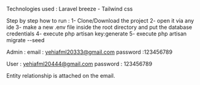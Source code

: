 Technologies used : Laravel breeze - Tailwind css

Step by step how to run : 
1- Clone/Download the project 
2- open it via any ide 
3- make a new .env file inside the root directory and put the database credentials 
4- execute php artisan key:generate
5- execute php artisan migrate --seed

Admin : email : yehiafml20333@gmail.com password :123456789

User : yehiafml20444@gmail.com password : 123456789

Entity relationship is attached on the email.
